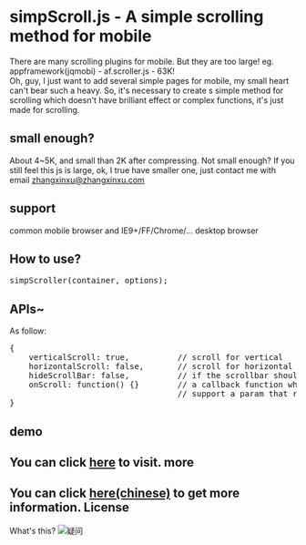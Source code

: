 simpScroll.js - A simple scrolling method for mobile
=====================
There are many scrolling plugins for mobile. But they are too large! eg. appframework(jqmobi) - af.scroller.js - 63K!<br>
Oh, guy, I just want to add several simple pages for mobile, my small heart can't bear such a heavy. So, it's necessary to create s simple method for scrolling which doesn't have brilliant effect or complex functions, it's just made for scrolling.

small enough?
---------------------
About 4~5K, and small than 2K after compressing. Not small enough? If you still feel this js is large, ok, I true have smaller one, just contact me with email zhangxinxu@zhangxinxu.com

support
-------------------------
common mobile browser and IE9+/FF/Chrome/... desktop browser

How to use?
-------------------------
<pre>simpScroller(container, options);</pre>

APIs~
--------------------------
As follow:
<pre>
{
    verticalScroll: true,          // scroll for vertical
    horizontalScroll: false,       // scroll for horizontal
    hideScrollBar: false,          // if the scrollbar should be showed
    onScroll: function() {}        // a callback function which is triggered when scrolling
	                               // support a param that represent event object 
}
</pre>
demo
----------------------
You can click <a href="http://htmlpreview.github.io/?https://github.com/zhangxinxu/simpScroller/blob/master/index.html">here</a> to visit. 
more
---------------------
You can click <a href="http://www.zhangxinxu.com/wordpress/?p=3505">here(chinese)</a> to get more information.
License
--------------------------
What's this? ![疑问](http://mat1.gtimg.com/www/mb/images/face/32.gif "疑问表情")